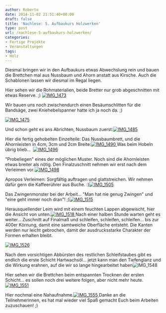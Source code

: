 ```yaml
---
author: Roberto
date: 2014-11-02 21:51:40+00:00
draft: false
title: 'Nachlese: 5. Aufbaukurs Holzwerken'
type: post
url: /nachlese-5-aufbaukurs-holzwerken/
categories:
- Fertige Projekte
- Veranstaltungen
tags:
- Holz
---
```


Diesmal bringen wir in den Aufbaukurs etwas Abwechslung rein und bauen die Brettchen mal aus Nussbaum und Ahorn anstatt aus Kirsche. Auch die Schablonen lassen wir diesmal im Regal liegen.<!-- more -->

Hier sehen wir die Rohmaterialien, beide Bretter nur grob abgeschnitten mit etwas Reserve. ;)
[![IMG_1473](https://eigenbaukombinat.de/wp-content/uploads/2014/11/IMG_1473-1024x768.jpg)
](https://eigenbaukombinat.de/wp-content/uploads/2014/11/IMG_1473.jpg)

Wir bauen uns noch zwischendurch einen Besäumschlitten für die Bandsäge, zwei Kniehebelspanner hatte ich ja noch da. ;)

[![IMG_1475](https://eigenbaukombinat.de/wp-content/uploads/2014/11/IMG_1475-1024x768.jpg)
](https://eigenbaukombinat.de/wp-content/uploads/2014/11/IMG_1475.jpg)

Und schon geht es ans Abrichten, Nussbaum zuerst:[![IMG_1485](https://eigenbaukombinat.de/wp-content/uploads/2014/11/IMG_1485-1024x768.jpg)
](https://eigenbaukombinat.de/wp-content/uploads/2014/11/IMG_1485.jpg)

Hier die fertig gehobelten Einzelteile: Das Nussbaumbrett, und die Ahornleisten in 4cm, 3cm und 2cm Breite:[![IMG_1490](https://eigenbaukombinat.de/wp-content/uploads/2014/11/IMG_1490-1024x768.jpg)
](https://eigenbaukombinat.de/wp-content/uploads/2014/11/IMG_1490.jpg) Was beim Hobeln übrig blieb...  [![IMG_1496](https://eigenbaukombinat.de/wp-content/uploads/2014/11/IMG_1496-1024x768.jpg)
](https://eigenbaukombinat.de/wp-content/uploads/2014/11/IMG_1496.jpg)

"Probeliegen" eines der möglichen Muster. Noch sind die Ahornleisten etwas breiter als nötig. Den Finalzuschnitt nehmen wir erst nach dem Verleimen vor.[![IMG_1498](https://eigenbaukombinat.de/wp-content/uploads/2014/11/IMG_1498-1024x768.jpg)
](https://eigenbaukombinat.de/wp-content/uploads/2014/11/IMG_1498.jpg)

Apropos Verleimen: Sorgfältig auftragen und glattstreichen. Wir nehmen dafür gern die Kaffeerührer aus Buche. :)[![IMG_1505](https://eigenbaukombinat.de/wp-content/uploads/2014/11/IMG_1505-1024x768.jpg)
](https://eigenbaukombinat.de/wp-content/uploads/2014/11/IMG_1505.jpg)

Das Zwingenmonster bei der Arbeit... "Man hat nie genug Zwingen" und "eine geht immer noch dran"! ;)[![IMG_1515](https://eigenbaukombinat.de/wp-content/uploads/2014/11/IMG_1515-1024x1024.jpg)
](https://eigenbaukombinat.de/wp-content/uploads/2014/11/IMG_1515.jpg)

Herausquellender Leim wird mit einem feuchten Lappen abgewischt, hier die Ansicht von unten.[![IMG_1518](https://eigenbaukombinat.de/wp-content/uploads/2014/11/IMG_1518-1024x768.jpg)
](https://eigenbaukombinat.de/wp-content/uploads/2014/11/IMG_1518.jpg)Nach einer halben Stunde warten geht es weiter... Zuschnitt auf Finalmaß und schleifen, schleifen, schleifen... bis zur 400er Körnung, damit eine samtweiche Oberfläche entsteht. Die Kanten werden nur leicht gebrochen, damit der ausdrucksstarke Charakter der Formen erhalten bleibt.

[![IMG_1526](https://eigenbaukombinat.de/wp-content/uploads/2014/11/IMG_1526-1024x1024.jpg)
](https://eigenbaukombinat.de/wp-content/uploads/2014/11/IMG_1526.jpg)

Nach dem vorsichtigen Abbürsten des restlichen Schleifstaubes gibt es endlich die erste Schicht Hartwachsöl... jetzt kann man den Tiefenglanz und die Wirkung erahnen, auf die wir so lange hingearbeitet haben![![IMG_1548](https://eigenbaukombinat.de/wp-content/uploads/2014/11/IMG_1548-1024x768.jpg)
](https://eigenbaukombinat.de/wp-content/uploads/2014/11/IMG_1548.jpg)

Hier sehen wir die Brettchen beim entspannten Trocknen der ersten Schicht... es sollen noch drei weitere folgen, aber nicht mehr heute.[![IMG_1551](https://eigenbaukombinat.de/wp-content/uploads/2014/11/IMG_1551-768x1024.jpg)
](https://eigenbaukombinat.de/wp-content/uploads/2014/11/IMG_1551.jpg)

Hier nochmal eine Nahaufnahme.[![IMG_1555](https://eigenbaukombinat.de/wp-content/uploads/2014/11/IMG_1555-1024x768.jpg)
](https://eigenbaukombinat.de/wp-content/uploads/2014/11/IMG_1555.jpg)Danke an die Teilnehmerinnen, es hat mal wieder viel Spaß gemacht Euch beim Arbeiten zuzuschauen! ;)
